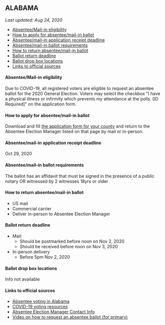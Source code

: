 ## ALABAMA

*Last updated: Aug 24, 2020*

* [Absentee/Mail-in eligibility](#absenteemail-in-eligibility)
* [How to apply for absentee/mail-in ballot](#how-to-apply-for-absenteemail-in-ballot)
* [Absentee/mail-in application receipt deadline](#absenteemail-in-application-receipt-deadline)
* [Absentee/mail-in ballot requirements](#absenteemail-in-ballot-requirements)
* [How to return absentee/mail-in ballot](#how-to-return-absenteemail-in-ballot)
* [Ballot return deadline](#ballot-return-deadline)
* [Ballot drop box locations](#ballot-drop-box-locations)
* [Links to official sources](#links-to-official-sources)


#### Absentee/Mail-in eligibility 
Due to COVID-19, all registered voters are eligible to request an absentee ballot for the 2020 General Election. Voters may select the checkbox "I have a physical illness or infirmity which prevents my attendance at the polls. [ID Required]" on the application form.


#### How to apply for absentee/mail-in ballot 
Download and fill [the application form for your county](https://www.sos.alabama.gov/alabama-votes/absentee-ballot-applications) and return to the Absentee Election Manager listed on that page by mail or in-person. 


#### Absentee/mail-in application receipt deadline 
Oct 29, 2020 


#### Absentee/mail-in ballot requirements 
The ballot has an affidavit that must be signed in the presence of a public notary OR witnessed by 2 witnesses 18yrs or older


#### How to return absentee/mail-in ballot 
* US mail 
* Commercial carrier
* Deliver in-person to Absentee Election Manager


#### Ballot return deadline 
* Mail:
  * Should be postmarked before noon on Nov 2, 2020
  * Should be received before noon on Nov 3, 2020
* In-person delivery
  * Before 5pm Nov 2, 2020 


#### Ballot drop box locations 
Info not available


#### Links to official sources 
* [Absentee voting in Alabama](https://www.sos.alabama.gov/alabama-votes/voter/absentee-voting)
* [COVID-19 voting resources](https://www.sos.alabama.gov/covid-19-voting-resources)
* [Absentee Election Manager Contact Info](https://www.sos.alabama.gov/city-county-lookup/absentee-election-manager)
* [Video on how to request an absentee ballot (for primary)](https://www.youtube.com/watch?v=8xxwlwV-4fE)
